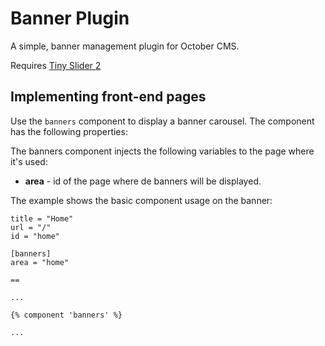 # Banner Plugin

A simple, banner management plugin for October CMS.

Requires [Tiny Slider 2](https://ganlanyuan.github.io/tiny-slider/)

## Implementing front-end pages

Use the `banners` component to display a banner carousel. The component has the following properties:

The banners component injects the following variables to the page where it's used:

* **area** - id of the page where de banners will be displayed.

The example shows the basic component usage on the banner:

    title = "Home"
    url = "/"
    id = "home"

    [banners]
    area = "home"

    ==

    ...

    {% component 'banners' %}

    ...